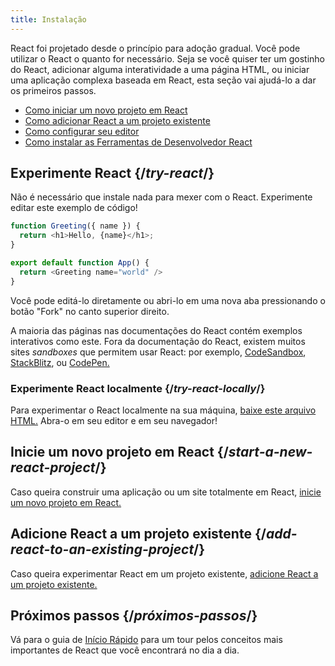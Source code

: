 ```yaml
---
title: Instalação
---
```


<Intro>

React foi projetado desde o princípio para adoção gradual. Você pode utilizar o React o quanto for necessário. Seja se você quiser ter um gostinho do React, adicionar alguma interatividade a uma página HTML, ou iniciar uma aplicação complexa baseada em React, esta seção vai ajudá-lo a dar os primeiros passos.

</Intro>

<YouWillLearn isChapter={true}>

* [Como iniciar um novo projeto em React](/learn/start-a-new-react-project)
* [Como adicionar React a um projeto existente](/learn/add-react-to-an-existing-project)
* [Como configurar seu editor](/learn/editor-setup)
* [Como instalar as Ferramentas de Desenvolvedor React](/learn/react-developer-tools)

</YouWillLearn>

## Experimente React {/*try-react*/}

Não é necessário que instale nada para mexer com o React. Experimente editar este exemplo de código!

<Sandpack>

```js
function Greeting({ name }) {
  return <h1>Hello, {name}</h1>;
}

export default function App() {
  return <Greeting name="world" />
}
```

</Sandpack>

Você pode editá-lo diretamente ou abri-lo em uma nova aba pressionando o botão "Fork" no canto superior direito.

A maioria das páginas nas documentações do React contém exemplos interativos como este. Fora da documentação do React, existem muitos sites *sandboxes* que permitem usar React: por exemplo, [CodeSandbox](https://codesandbox.io/s/new), [StackBlitz](https://stackblitz.com/fork/react), ou [CodePen.](https://codepen.io/pen?&editors=0010&layout=left&prefill_data_id=3f4569d1-1b11-4bce-bd46-89090eed5ddb)

### Experimente React localmente {/*try-react-locally*/}

Para experimentar o React localmente na sua máquina, [baixe este arquivo HTML.](https://gist.githubusercontent.com/gaearon/0275b1e1518599bbeafcde4722e79ed1/raw/db72dcbf3384ee1708c4a07d3be79860db04bff0/example.html) Abra-o em seu editor e em seu navegador!

## Inicie um novo projeto em React {/*start-a-new-react-project*/}

Caso queira construir uma aplicação ou um site totalmente em React, [inicie um novo projeto em React.](/learn/start-a-new-react-project)

## Adicione React a um projeto existente {/*add-react-to-an-existing-project*/}

Caso queira experimentar React em um projeto existente, [adicione React a um projeto existente.](/learn/add-react-to-an-existing-project)

## Próximos passos {/*próximos-passos*/}

Vá para o guia de [Início Rápido](/learn) para um tour pelos conceitos mais importantes de React que você encontrará no dia a dia.

